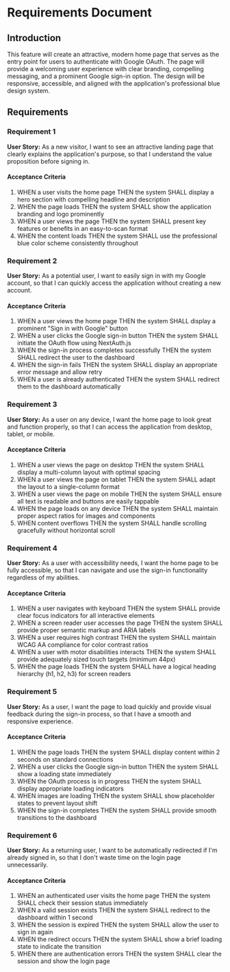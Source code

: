 # Requirements Document

## Introduction

This feature will create an attractive, modern home page that serves as the entry point for users to authenticate with Google OAuth. The page will provide a welcoming user experience with clear branding, compelling messaging, and a prominent Google sign-in option. The design will be responsive, accessible, and aligned with the application's professional blue design system.

## Requirements

### Requirement 1

**User Story:** As a new visitor, I want to see an attractive landing page that clearly explains the application's purpose, so that I understand the value proposition before signing in.

#### Acceptance Criteria

1. WHEN a user visits the home page THEN the system SHALL display a hero section with compelling headline and description
2. WHEN the page loads THEN the system SHALL show the application branding and logo prominently
3. WHEN a user views the page THEN the system SHALL present key features or benefits in an easy-to-scan format
4. WHEN the content loads THEN the system SHALL use the professional blue color scheme consistently throughout

### Requirement 2

**User Story:** As a potential user, I want to easily sign in with my Google account, so that I can quickly access the application without creating a new account.

#### Acceptance Criteria

1. WHEN a user views the home page THEN the system SHALL display a prominent "Sign in with Google" button
2. WHEN a user clicks the Google sign-in button THEN the system SHALL initiate the OAuth flow using NextAuth.js
3. WHEN the sign-in process completes successfully THEN the system SHALL redirect the user to the dashboard
4. WHEN the sign-in fails THEN the system SHALL display an appropriate error message and allow retry
5. WHEN a user is already authenticated THEN the system SHALL redirect them to the dashboard automatically

### Requirement 3

**User Story:** As a user on any device, I want the home page to look great and function properly, so that I can access the application from desktop, tablet, or mobile.

#### Acceptance Criteria

1. WHEN a user views the page on desktop THEN the system SHALL display a multi-column layout with optimal spacing
2. WHEN a user views the page on tablet THEN the system SHALL adapt the layout to a single-column format
3. WHEN a user views the page on mobile THEN the system SHALL ensure all text is readable and buttons are easily tappable
4. WHEN the page loads on any device THEN the system SHALL maintain proper aspect ratios for images and components
5. WHEN content overflows THEN the system SHALL handle scrolling gracefully without horizontal scroll

### Requirement 4

**User Story:** As a user with accessibility needs, I want the home page to be fully accessible, so that I can navigate and use the sign-in functionality regardless of my abilities.

#### Acceptance Criteria

1. WHEN a user navigates with keyboard THEN the system SHALL provide clear focus indicators for all interactive elements
2. WHEN a screen reader user accesses the page THEN the system SHALL provide proper semantic markup and ARIA labels
3. WHEN a user requires high contrast THEN the system SHALL maintain WCAG AA compliance for color contrast ratios
4. WHEN a user with motor disabilities interacts THEN the system SHALL provide adequately sized touch targets (minimum 44px)
5. WHEN the page loads THEN the system SHALL have a logical heading hierarchy (h1, h2, h3) for screen readers

### Requirement 5

**User Story:** As a user, I want the page to load quickly and provide visual feedback during the sign-in process, so that I have a smooth and responsive experience.

#### Acceptance Criteria

1. WHEN the page loads THEN the system SHALL display content within 2 seconds on standard connections
2. WHEN a user clicks the Google sign-in button THEN the system SHALL show a loading state immediately
3. WHEN the OAuth process is in progress THEN the system SHALL display appropriate loading indicators
4. WHEN images are loading THEN the system SHALL show placeholder states to prevent layout shift
5. WHEN the sign-in completes THEN the system SHALL provide smooth transitions to the dashboard

### Requirement 6

**User Story:** As a returning user, I want to be automatically redirected if I'm already signed in, so that I don't waste time on the login page unnecessarily.

#### Acceptance Criteria

1. WHEN an authenticated user visits the home page THEN the system SHALL check their session status immediately
2. WHEN a valid session exists THEN the system SHALL redirect to the dashboard within 1 second
3. WHEN the session is expired THEN the system SHALL allow the user to sign in again
4. WHEN the redirect occurs THEN the system SHALL show a brief loading state to indicate the transition
5. WHEN there are authentication errors THEN the system SHALL clear the session and show the login page
